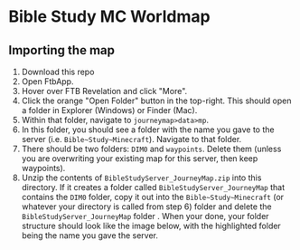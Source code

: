 # Bible Study MC Worldmap

## Importing the map

1. Download this repo
2. Open FtbApp.
3. Hover over FTB Revelation and click "More".
4. Click the orange "Open Folder" button in the top-right. This should open a folder in Explorer (Windows) or Finder (Mac).
5. Within that folder, navigate to `journeymap>data>mp`.
6. In this folder, you should see a folder with the name you gave to the server (i.e. `Bible~Study~Minecraft`). Navigate to that folder.
7. There should be two folders: `DIM0` and `waypoints`. Delete them (unless you are overwriting your existing map for this server, then keep waypoints). 
8. Unzip the contents of `BibleStudyServer_JourneyMap.zip` into this directory. If it creates a folder called `BibleStudyServer_JourneyMap` that contains the `DIM0` folder, copy it out into the `Bible~Study~Minecraft` (or whatever your directory is called from step 6) folder and delete the `BibleStudyServer_JourneyMap` folder . When your done, your folder structure should look like the image below, with the highlighted folder being the name you gave the server.


